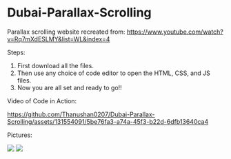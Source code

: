 # Dubai-Parallax-Scrolling
Parallax scrolling website recreated from: https://www.youtube.com/watch?v=Rq7mXdESLMY&list=WL&index=4

Steps:
1. First download all the files.
2. Then use any choice of code editor to open the HTML, CSS, and JS files.
3. Now you are all set and ready to go!!

Video of Code in Action:

https://github.com/Thanushan0207/Dubai-Parallax-Scrolling/assets/131554091/5be76fa3-a74a-45f3-b22d-6dfb13640ca4

Pictures:

<img src="https://github.com/Thanushan0207/Dubai-Parallax-Scrolling/assets/131554091/32625ef1-cd5b-4878-9997-41221ac4cc51">
<img src="https://github.com/Thanushan0207/Dubai-Parallax-Scrolling/assets/131554091/c76e0928-966f-478a-912c-b2868868920a">
